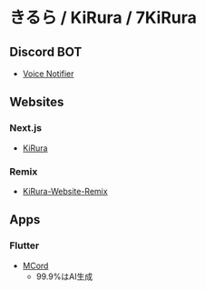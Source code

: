 # きるら / KiRura / 7KiRura

## Discord BOT

- [Voice Notifier](https://github.com/KiRura/voice-notifier)

## Websites

### Next.js

- [KiRura](https://github.com/KiRura/website-nextjs)

### Remix

- [KiRura-Website-Remix](https://github.com/KiRura/website-remix)

## Apps

### Flutter

- [MCord](https://github.com/KiRura/MCord)
  - 99.9%はAI生成
